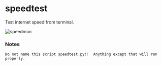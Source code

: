 # speedtest

Test internet speed from terminal. 

![speedmon](https://github.com/user-attachments/assets/06f789fe-d491-4afa-923d-8fe30f977591)


### Notes

`Do not name this script speedtest.py!!  Anything except that will run properly.`
